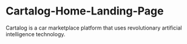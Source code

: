 # Cartalog-Home-Landing-Page
Cartalog is a car marketplace platform that uses revolutionary artificial intelligence technology.
